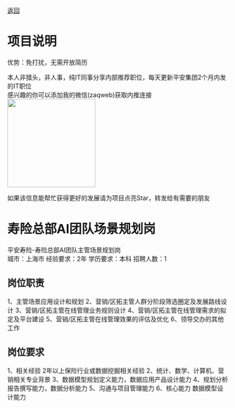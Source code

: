 [返回](../../)

# 项目说明

优势：免打扰，无需开放简历

本人非猎头，非人事，纯IT同事分享内部推荐职位，每天更新平安集团2个月内发的IT职位  
感兴趣的你可以添加我的微信(zaqweb)获取内推连接  
<img src="https://github.com/zaqweb/PA-IT-JOBS/blob/master/WechatICode.jpeg"  height="200" width="200">

如果该信息能帮忙获得更好的发展请为项目点亮Star，转发给有需要的朋友

# 寿险总部AI团队场景规划岗
平安寿险-寿险总部AI团队主管场景规划岗  
城市：上海市 经验要求：2年 学历要求：本科  招聘人数：1

## 岗位职责
1、主管场景应用设计和规划
2、营销/区拓主管人群分阶段筛选圈定及发展路线设计
3、营销/区拓主管在线管理业务规则设计
4、营销/区拓主管在线管理需求的拟定及平台建设
5、营销/区拓主管在线管理效果的评估及优化
6、领导交办的其他工作

## 岗位要求
1、相关经验 2年以上保险行业或数据挖掘相关经验
2、统计、数学、计算机、营销相关专业背景
3、数据模型规划定义能力，数据应用产品设计能力 
4、规划分析报告撰写能力，数据分析能力
5、沟通与项目管理能力
6、核心能力 数据模型设计能力




